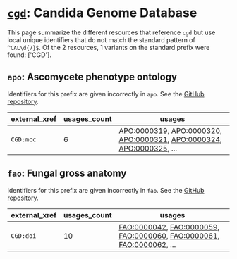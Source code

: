 # [`cgd`](https://bioregistry.io/cgd): Candida Genome Database

This page summarize the different resources that reference `cgd`
but use local unique identifiers that do not match the standard pattern of
`^CAL\d{7}$`. Of the 2 resources,
1 variants on the standard prefix were found: ['CGD'].

## `apo`: Ascomycete phenotype ontology

Identifiers for this prefix are given incorrectly in `apo`. See the [GitHub repository](https://github.com/obophenotype/ascomycete-phenotype-ontology).

| external_xref   |   usages_count | usages                                                                                                                                                                                                                                                             |
|-----------------|----------------|--------------------------------------------------------------------------------------------------------------------------------------------------------------------------------------------------------------------------------------------------------------------|
| `CGD:mcc`       |              6 | [APO:0000319](https://bioregistry.io/APO:0000319), [APO:0000320](https://bioregistry.io/APO:0000320), [APO:0000321](https://bioregistry.io/APO:0000321), [APO:0000324](https://bioregistry.io/APO:0000324), [APO:0000325](https://bioregistry.io/APO:0000325), ... |

## `fao`: Fungal gross anatomy

Identifiers for this prefix are given incorrectly in `fao`. See the [GitHub repository](https://github.com/obophenotype/fungal-anatomy-ontology).

| external_xref   |   usages_count | usages                                                                                                                                                                                                                                                             |
|-----------------|----------------|--------------------------------------------------------------------------------------------------------------------------------------------------------------------------------------------------------------------------------------------------------------------|
| `CGD:doi`       |             10 | [FAO:0000042](https://bioregistry.io/FAO:0000042), [FAO:0000059](https://bioregistry.io/FAO:0000059), [FAO:0000060](https://bioregistry.io/FAO:0000060), [FAO:0000061](https://bioregistry.io/FAO:0000061), [FAO:0000062](https://bioregistry.io/FAO:0000062), ... |

